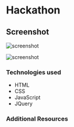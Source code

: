 # Hackathon

## Screenshot
![screenshot]( https://imgur.com/zFWD7hg.png)

![screenshot]( https://imgur.com/TUDJdxC.png)
### Technologies used
* HTML
* CSS
* JavaScript
* JQuery




### Additional Resources